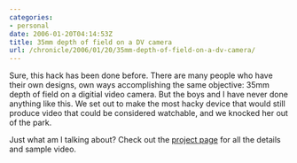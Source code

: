 ```yaml
--- 
categories:
- personal
date: 2006-01-20T04:14:53Z
title: 35mm depth of field on a DV camera
url: /chronicle/2006/01/20/35mm-depth-of-field-on-a-dv-camera/
---
```


Sure, this hack has been done before.  There are many people who have their own designs, own ways accomplishing the same objective: 35mm depth of field on a digitial video camera.  But the boys and I have never done anything like this.  We set out to make the most hacky device that would still produce video that could be considered watchable, and we knocked her out of the park.

Just what am I talking about?  Check out the <a href="http://www.j5studios.com/projects/35mmDOFforDV/">project page</a> for all the details and sample video.
